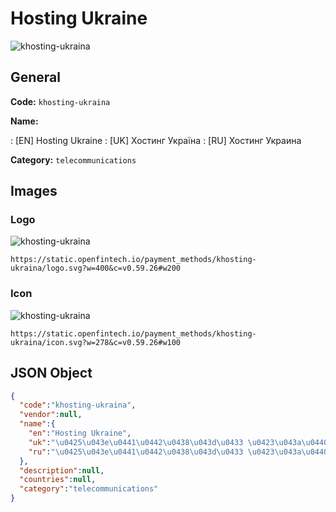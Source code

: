 
# Hosting Ukraine 
![khosting-ukraina](https://static.openfintech.io/payment_methods/khosting-ukraina/logo.svg?w=400&c=v0.59.26#w200)  

## General 
**Code:** `khosting-ukraina` 
 
**Name:** 
 
:	[EN] Hosting Ukraine 
:	[UK] Хостинг Україна 
:	[RU] Хостинг Украина 
 
**Category:** `telecommunications` 
 

## Images 

### Logo 
![khosting-ukraina](https://static.openfintech.io/payment_methods/khosting-ukraina/logo.svg?w=400&c=v0.59.26#w200)  

```
https://static.openfintech.io/payment_methods/khosting-ukraina/logo.svg?w=400&c=v0.59.26#w200
```  

### Icon 
![khosting-ukraina](https://static.openfintech.io/payment_methods/khosting-ukraina/icon.svg?w=278&c=v0.59.26#w100)  

```
https://static.openfintech.io/payment_methods/khosting-ukraina/icon.svg?w=278&c=v0.59.26#w100
```  

## JSON Object 

```json
{
  "code":"khosting-ukraina",
  "vendor":null,
  "name":{
    "en":"Hosting Ukraine",
    "uk":"\u0425\u043e\u0441\u0442\u0438\u043d\u0433 \u0423\u043a\u0440\u0430\u0457\u043d\u0430",
    "ru":"\u0425\u043e\u0441\u0442\u0438\u043d\u0433 \u0423\u043a\u0440\u0430\u0438\u043d\u0430"
  },
  "description":null,
  "countries":null,
  "category":"telecommunications"
}
```  
